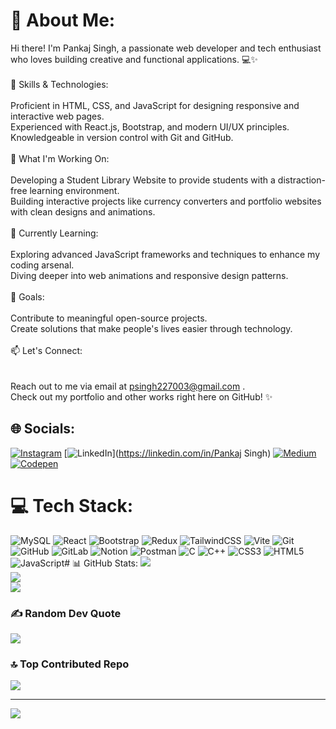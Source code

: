 # 💫 About Me:
Hi there! I'm Pankaj Singh, a passionate web developer and tech enthusiast who loves building creative and functional applications. 💻✨<br><br>🔧 Skills & Technologies:<br><br>Proficient in HTML, CSS, and JavaScript for designing responsive and interactive web pages.<br>Experienced with React.js, Bootstrap, and modern UI/UX principles.<br>Knowledgeable in version control with Git and GitHub.<br><br>🚀 What I'm Working On:<br><br>Developing a Student Library Website to provide students with a distraction-free learning environment.<br>Building interactive projects like currency converters and portfolio websites with clean designs and animations.<br><br>🌱 Currently Learning:<br><br>Exploring advanced JavaScript frameworks and techniques to enhance my coding arsenal.<br>Diving deeper into web animations and responsive design patterns.<br><br>🎯 Goals:<br><br>Contribute to meaningful open-source projects.<br>Create solutions that make people's lives easier through technology.<br><br>📫 Let's Connect:<br><br><br>Reach out to me via email at psingh227003@gmail.com .<br>Check out my portfolio and other works right here on GitHub! ✨


## 🌐 Socials:
[![Instagram](https://img.shields.io/badge/Instagram-%23E4405F.svg?logo=Instagram&logoColor=white)](https://instagram.com/ai.pankj24) [![LinkedIn](https://img.shields.io/badge/LinkedIn-%230077B5.svg?logo=linkedin&logoColor=white)](https://linkedin.com/in/Pankaj Singh) [![Medium](https://img.shields.io/badge/Medium-12100E?logo=medium&logoColor=white)](https://medium.com/@@pankj369) [![Codepen](https://img.shields.io/badge/Codepen-000000?style=for-the-badge&logo=codepen&logoColor=white)](https://codepen.io/@pankj369) 

# 💻 Tech Stack:
![MySQL](https://img.shields.io/badge/mysql-4479A1.svg?style=for-the-badge&logo=mysql&logoColor=white) ![React](https://img.shields.io/badge/react-%2320232a.svg?style=for-the-badge&logo=react&logoColor=%2361DAFB) ![Bootstrap](https://img.shields.io/badge/bootstrap-%238511FA.svg?style=for-the-badge&logo=bootstrap&logoColor=white) ![Redux](https://img.shields.io/badge/redux-%23593d88.svg?style=for-the-badge&logo=redux&logoColor=white) ![TailwindCSS](https://img.shields.io/badge/tailwindcss-%2338B2AC.svg?style=for-the-badge&logo=tailwind-css&logoColor=white) ![Vite](https://img.shields.io/badge/vite-%23646CFF.svg?style=for-the-badge&logo=vite&logoColor=white) ![Git](https://img.shields.io/badge/git-%23F05033.svg?style=for-the-badge&logo=git&logoColor=white) ![GitHub](https://img.shields.io/badge/github-%23121011.svg?style=for-the-badge&logo=github&logoColor=white) ![GitLab](https://img.shields.io/badge/gitlab-%23181717.svg?style=for-the-badge&logo=gitlab&logoColor=white) ![Notion](https://img.shields.io/badge/Notion-%23000000.svg?style=for-the-badge&logo=notion&logoColor=white) ![Postman](https://img.shields.io/badge/Postman-FF6C37?style=for-the-badge&logo=postman&logoColor=white) ![C](https://img.shields.io/badge/c-%2300599C.svg?style=for-the-badge&logo=c&logoColor=white) ![C++](https://img.shields.io/badge/c++-%2300599C.svg?style=for-the-badge&logo=c%2B%2B&logoColor=white) ![CSS3](https://img.shields.io/badge/css3-%231572B6.svg?style=for-the-badge&logo=css3&logoColor=white) ![HTML5](https://img.shields.io/badge/html5-%23E34F26.svg?style=for-the-badge&logo=html5&logoColor=white) ![JavaScript](https://img.shields.io/badge/javascript-%23323330.svg?style=for-the-badge&logo=javascript&logoColor=%23F7DF1E)# 📊 GitHub Stats:
![](https://github-readme-stats.vercel.app/api?username=pankj369&theme=dark&hide_border=false&include_all_commits=true&count_private=true)<br/>
![](https://github-readme-streak-stats.herokuapp.com/?user=pankj369&theme=dark&hide_border=false)<br/>
![](https://github-readme-stats.vercel.app/api/top-langs/?username=pankj369&theme=dark&hide_border=false&include_all_commits=true&count_private=true&layout=compact)

### ✍️ Random Dev Quote
![](https://quotes-github-readme.vercel.app/api?type=horizontal&theme=gruvbox)

### 🔝 Top Contributed Repo
![](https://github-contributor-stats.vercel.app/api?username=pankj369&limit=5&theme=dark&combine_all_yearly_contributions=true)

---
[![](https://visitcount.itsvg.in/api?id=pankj369&icon=0&color=0)](https://visitcount.itsvg.in)

<!-- Proudly created with GPRM ( https://gprm.itsvg.in ) -->
